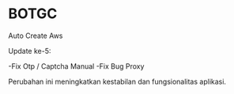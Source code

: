 # BOTGC
Auto Create Aws

Update ke-5:

-Fix Otp / Captcha Manual
-Fix Bug Proxy

Perubahan ini meningkatkan kestabilan dan fungsionalitas aplikasi.
